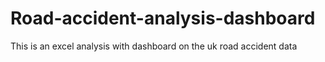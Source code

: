 # Road-accident-analysis-dashboard
This is an excel analysis with dashboard on the uk road accident data
